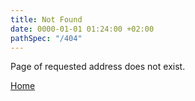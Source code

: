 ```yaml
---
title: Not Found
date: 0000-01-01 01:24:00 +02:00
pathSpec: "/404"
---
```


Page of requested address does not exist.

[Home](/)

